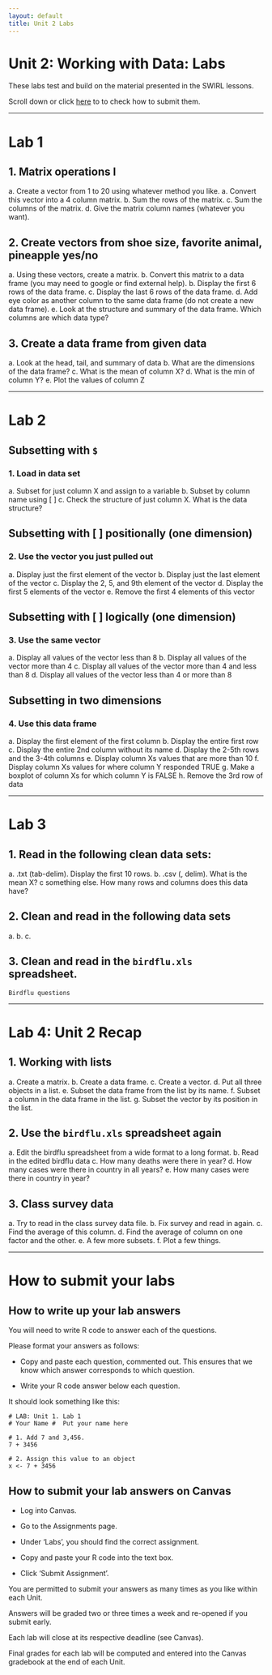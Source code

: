 ```yaml
---
layout: default
title: Unit 2 Labs
---
```


# Unit 2: Working with Data: Labs

These labs test and build on the material presented in the SWIRL lessons.

Scroll down or click [here](../unit2/labs.html#how-to-submit-your-labs) to to check how to submit them.

 - - -

# Lab 1

## 1. Matrix operations I

  a. Create a vector from 1 to 20 using whatever method you like. 
  a. Convert this vector into a 4 column matrix.
  b. Sum the rows of the matrix.
  c. Sum the columns of the matrix.
  d. Give the matrix column names (whatever you want).


## 2. Create vectors from shoe size, favorite animal, pineapple yes/no

  a. Using these vectors, create a matrix.
  b. Convert this matrix to a data frame (you may need to google or find external help).
  b. Display the first 6 rows of the data frame.
  c. Display the last 6 rows of the data frame.
  d. Add eye color as another column to the same data frame (do not create a new data frame).
  e. Look at the structure and summary of the data frame. Which columns are which data type?

	
## 3. Create a data frame from given data

  a. Look at the head, tail, and summary of data
  b. What are the dimensions of the data frame?
  c. What is the mean of column X?
  d. What is the min of column Y?
  e. Plot the values of column Z

 - - -


# Lab 2

## Subsetting with `$`

### 1.  Load in data set

  a. Subset for just column X and assign to a variable
  b. Subset by column name using [ ]
  c. Check the structure of just column X. What is the data structure?



## Subsetting with [ ] positionally (one dimension)

### 2. Use the vector you just pulled out

  a. Display just the first element of the vector
  b. Display just the last element of the vector
  c. Display the 2, 5, and 9th element of the vector
  d. Display the first 5 elements of the vector
  e. Remove the first 4 elements of this vector


## Subsetting with [ ] logically (one dimension)

### 3. Use the same vector

  a. Display all values of the vector less than 8
  b. Display all values of the vector more than 4
  c. Display all values of the vector more than 4 and less than 8
  d. Display all values of the vector less than 4 or more than 8
	

## Subsetting in two dimensions

### 4. Use this data frame

  a. Display the first element of the first column
  b. Display the entire first row
  c. Display the entire 2nd column without its name
  d. Display the 2-5th rows and the 3-4th columns
  e. Display column Xs values that are more than 10
  f. Display column Xs values for where column Y responded TRUE
  g. Make a boxplot of column Xs for which column Y is FALSE
  h. Remove the 3rd row of data


 - - -


# Lab 3


## 1. Read in the following clean data sets:

  a. .txt (tab-delim). Display the first 10 rows.
  b. .csv (, delim). What is the mean X?
  c  something else. How many rows and columns does this data have?



## 2. Clean and read in the following data sets

  a.
  b.
  c.



## 3. Clean and read in the `birdflu.xls` spreadsheet.



	Birdflu questions



 - - -


# Lab 4: Unit 2 Recap



## 1. Working with lists

  a. Create a matrix.
  b. Create a data frame.
  c. Create a vector.
  d. Put all three objects in a list.
  e. Subset the data frame from the list by its name.
  f. Subset a column in the data frame in the list.
  g. Subset the vector by its position in the list.



## 2. Use the `birdflu.xls` spreadsheet again

  a. Edit the birdflu spreadsheet from a wide format to a long format. 
  b. Read in the edited birdflu data
  c. How many deaths were there in year?
  d. How many cases were there in country in all years?
  e. How many cases were there in country in year?



## 3. Class survey data

  a. Try to read in the class survey data file.
  b. Fix survey and read in again.
  c. Find the average of this column.
  d. Find the average of column on one factor and the other.
  e. A few more subsets.
  f. Plot a few things.

 - - -
 
# How to submit your labs

## How to write up your lab answers

You will need to write R code to answer each of the questions.

Please format your answers as follows:

 - Copy and paste each question, commented out. This ensures that we know which answer corresponds to which question.

  - Write your R code answer below each question.

It should look something like this:

```
# LAB: Unit 1. Lab 1
# Your Name #  Put your name here

# 1. Add 7 and 3,456.
7 + 3456

# 2. Assign this value to an object
x <- 7 + 3456
```

## How to submit your lab answers on Canvas

 - Log into Canvas.

 - Go to the Assignments page.

 - Under ‘Labs’, you should find the correct assignment.

 - Copy and paste your R code into the text box.

 - Click ‘Submit Assignment’.

You are permitted to submit your answers as many times as you like within each Unit.

Answers will be graded two or three times a week and re-opened if you submit early.

Each lab will close at its respective deadline (see Canvas).

Final grades for each lab will be computed and entered into the Canvas gradebook at the end of each Unit.


